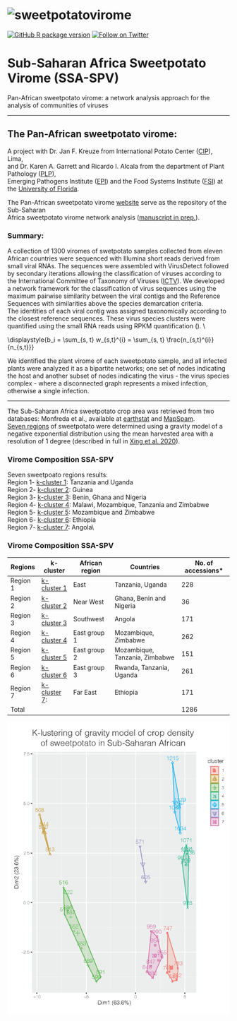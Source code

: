 # ![sweetpotatovirome](http://bioinfo.bti.cornell.edu/static/img/logo_new.jpg)
[![GitHub R package version](https://img.shields.io/github/r-package/v/ricardoi/sweetpotato_virome?label=%3A%3A&logo=R&logoColor=blue&style=plastic)](https://www.r-project.org/)
[![Follow on Twitter](http://img.shields.io/badge/twitter-%40ricardoi__-1DA1F2?labelColor=000000&logo=twitter)](https://twitter.com/ricardoi_)


# Sub-Saharan Africa Sweetpotato Virome (SSA-SPV)

Pan-African sweetpotato virome: a network analysis approach for the analysis of communities of viruses

------------------------------------------------------------------------------------------------------

## The Pan-African sweetpotato virome:

A project with Dr. Jan F. Kreuze from International Potato Center ([CIP](https://cipotato.org/)), Lima, \
and Dr. Karen A. Garrett and Ricardo I. Alcala from the department of Plant Pathology ([PLP](https://plantpath.ifas.ufl.edu/)), \
Emerging Pathogens Institute ([EPI](https://epi.ufl.edu/)) and the Food Systems Institute ([FSI](https://foodsystems.ifas.ufl.edu/)) at the [University of Florida](http://www.ufl.edu/).

The Pan-African sweetpotato virome [website](http://bioinfo.bti.cornell.edu/virome/index) serve as the repository of the Sub-Saharan\
Africa sweetpotato virome network analysis ([manuscript in prep.](http://www.pending.org)).

### Summary:

A collection of 1300 viromes of swetpotato samples collected from eleven African countries were sequenced with Illumina short reads derived from small viral RNAs. The sequences were assembled with VirusDetect followed by secondary iterations allowing the classification of viruses according to the International Committee of Taxonomy of Viruses ([ICTV](https://talk.ictvonline.org/)).
We developed a network framework for the classification of virus sequences using the maximum pairwise similarity between the viral  contigs and the Reference Sequences with similarities above the species demarcation criteria. \
The identities of each viral contig was assigned taxonomically according to the closest reference sequences. These virus species clusters were quantified using the small RNA reads using RPKM quantification (). \

\displaystyle{b_i = \sum_{s, t} w_{s,t}^{i} = \sum_{s, t} \frac{n_{s,t}^{i}}{n_{s,t}}}

We identified the plant virome of each sweetpotato sample, and all infected plants were analyzed it as a bipartite networks; one set of nodes indicating the host and another subset of nodes indicating the virus - the virus species complex - where a disconnected graph represents a mixed infection, otherwise a single infection.

-----

The Sub-Saharan Africa sweetpotato crop area was retrieved from two databases: Monfreda et al., available at [earthstat](http://www.earthstat.org/) and [MapSpam](https://www.mapspam.info/data/).\
[Seven regions](https://github.com/ricardoi/sweetpotato_virome/blob/main/results/00-Aswp_kcluster-1gamma-2_deg_1e-06_gap_statsMC1000Sep24.pdf) of sweetpotato were determined using a gravity model of a negative exponential distribution using the mean harvested area with a resolution of 1 degree (described in full in [Xing et al. 2020](https://academic.oup.com/bioscience/article/70/9/744/5875255)).

### Virome Composition SSA-SPV
Seven sweetpoato regions results:\
 Region 1- [k-cluster 1](https://github.com/ricardoi/sweetpotato_virome/tree/main/results/k-cluster1): Tanzania and Uganda\
 Region 2- [k-cluster 2](https://github.com/ricardoi/sweetpotato_virome/tree/main/results/k-cluster2): Guinea\
 Region 3- [k-cluster 3](https://github.com/ricardoi/sweetpotato_virome/tree/main/results/k-cluster3): Benin, Ghana and Nigeria\
 Region 4- [k-cluster 4](https://github.com/ricardoi/sweetpotato_virome/tree/main/results/k-cluster4): Malawi, Mozambique, Tanzania and Zimbabwe\
 Region 5- [k-cluster 5](https://github.com/ricardoi/sweetpotato_virome/tree/main/results/k-cluster5): Mozambique and Zimbabwe\
 Region 6- [k-cluster 6](https://github.com/ricardoi/sweetpotato_virome/tree/main/results/k-cluster6): Ethiopia\
 Region 7- [k-cluster 7](https://github.com/ricardoi/sweetpotato_virome/tree/main/results/k-cluster7): Angola\

 ### Virome Composition SSA-SPV

 | Regions   | k-cluster| African region | Countries                      | No. of accessions* |
 |-----------|----------|----------------|--------------------------------|--------------------|
 | Region 1  | [k-cluster 1](https://github.com/ricardoi/sweetpotato_virome/tree/main/results/k-cluster1) | East           | Tanzania, Uganda               | 228                |
 | Region 2  | [k-cluster 2](https://github.com/ricardoi/sweetpotato_virome/tree/main/results/k-cluster2) | Near West      | Ghana, Benin and Nigeria       | 36                 |
 | Region 3  | [k-cluster 3](https://github.com/ricardoi/sweetpotato_virome/tree/main/results/k-cluster3)| Southwest      | Angola                         | 171                |
 | Region 4  | [k-cluster 4](https://github.com/ricardoi/sweetpotato_virome/tree/main/results/k-cluster4) | East group 1   | Mozambique, Zimbabwe           | 262                |
 | Region 5  | [k-cluster 5](https://github.com/ricardoi/sweetpotato_virome/tree/main/results/k-cluster5) | East group 2   | Mozambique, Tanzania, Zimbabwe | 151                |
 | Region 6  | [k-cluster 6](https://github.com/ricardoi/sweetpotato_virome/tree/main/results/k-cluster6) | East group 3   | Rwanda, Tanzania, Uganda       | 261                |
 | Region 7  | [k-cluster 7](https://github.com/ricardoi/sweetpotato_virome/tree/main/results/k-cluster7): | Far East       | Ethiopia                       | 171                |
 | Total     |                                                                                             |                |                                |  1286           |
 
![](https://github.com/ricardoi/sweetpotato_virome/blob/main/images/SSA-SPV-kcluster-1gamma-2_deg_1e-06_gap_statsMC1000.png)
